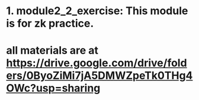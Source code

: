 # 1. module2_2_exercise: This module is for zk practice.
# all materials are at https://drive.google.com/drive/folders/0ByoZiMi7jA5DMWZpeTk0THg4OWc?usp=sharing
